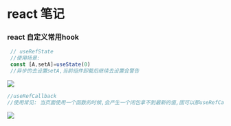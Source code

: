 # react 笔记
### react 自定义常用hook
```js
 // useRefState 
 //使用场景:
 const [A,setA]=useState(0)
 //异步的去设置setA,当前组件卸载后继续去设置会警告
 ```
  <img src="/Learn-notes/react/useRefState.png" />

```js
//useRefCallback
//使用常见: 当页面使用一个函数的时候,会产生一个闭包拿不到最新的值,固可以那useRefCallback包一下
```
  <img src="/Learn-notes/react/useRefCallback.png" />